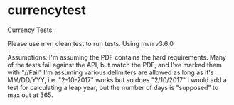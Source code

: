 # currencytest
Currency Tests

Please use mvn clean test to run tests.
Using mvn v3.6.0

Assumptions:
I'm assuming the PDF contains the hard requirements. Many of the tests fail against the API, but match the PDF, and I've marked them with "//Fail"
I'm assuming various delimiters are allowed as long as it's MM/DD/YYY, i.e. "2-10-2017" works but so does "2/10/2017"
I would add a test for calculating a leap year, but the number of days is "supposed" to max out at 365.
